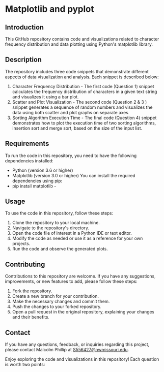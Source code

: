 # Matplotlib and pyplot

## Introduction 

This GitHub repository contains code and visualizations related to character frequency distribution and data plotting using Python's matplotlib library.

## Description

The repository includes three code snippets that demonstrate different aspects of data visualization and analysis. Each snippet is described below:

1. Character Frequency Distribution - The first code (Question 1) snippet calculates the frequency distribution of characters in a given text string and visualizes it using a bar plot. 
2. Scatter and Plot Visualization - The second code (Question 2 & 3 ) snippet generates a sequence of random numbers and visualizes the data using both scatter and plot graphs on separate axes. 
3. Sorting Algorithm Execution Time - The final code (Question 4) snippet demonstrates how to plot the execution time of two sorting algorithms, insertion sort and merge sort, based on the size of the input list. 

## Requirements

To run the code in this repository, you need to have the following dependencies installed:

- Python (version 3.6 or higher)
- Matplotlib (version 3.0 or higher)
You can install the required dependencies using pip:
- pip install matplotlib - 

## Usage

To use the code in this repository, follow these steps:

1. Clone the repository to your local machine.
2. Navigate to the repository's directory.
3. Open the code file of interest in a Python IDE or text editor.
4. Modify the code as needed or use it as a reference for your own projects.
5. Run the code and observe the generated plots.

## Contributing

Contributions to this repository are welcome. If you have any suggestions, improvements, or new features to add, please follow these steps:

1. Fork the repository.
2. Create a new branch for your contribution.
3. Make the necessary changes and commit them.
4. Push the changes to your forked repository.
5. Open a pull request in the original repository, explaining your changes and their benefits.

## Contact

If you have any questions, feedback, or inquiries regarding this project, please contact Malcolm Phillip at S556427@nwmissouri.edu. 

Enjoy exploring the code and visualizations in this repository!
Each question is worth two points: 
